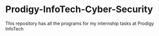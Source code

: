 # Prodigy-InfoTech-Cyber-Security
This repository has all the programs for my internship tasks at Prodigy InfoTech
